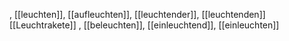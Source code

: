 , [[leuchten]], [[aufleuchten]], [[leuchtender]], [[leuchtenden]]
[[Leuchtrakete]]
, [[beleuchten]], [[einleuchtend]], [[einleuchten]]